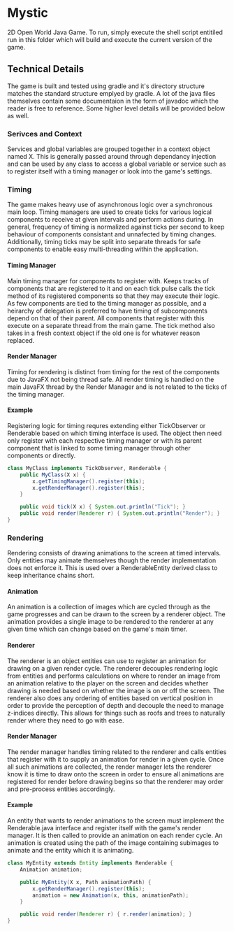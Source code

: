# Mystic
2D Open World Java Game. To run, simply execute the shell script entitiled run in this folder which will build and execute the current version of the game.

## Technical Details

The game is built and tested using gradle and it's directory structure matches the standard structure emplyed by gradle. A lot of the java files themselves contain some documentaion in the form of javadoc which the reader is free to reference. Some higher level details will be provided below as well.

### Serivces and Context

Services and global variables are grouped together in a context object named X. This is generally passed around through dependancy injection and can be used by any class to access a global variable or service such as to register itself with a timing manager or look into the game's settings.

### Timing

The game makes heavy use of asynchronous logic over a synchronous main loop. Timing managers are used to create ticks for various logical components to receive at given intervals and perform actions during. In general, frequency of timing is normalized against ticks per second to keep behaviour of components consistant and unnafected by timing changes. Additionally, timing ticks may be split into separate threads for safe components to enable easy multi-threading within the application. 

#### Timing Manager

Main timing manager for components to register with. Keeps tracks of components that are registered to it and on each tick pulse calls the tick method of its registered components so that they may execute their logic. As few components are tied to the timing manager as possible, and a heirarchy of delegation is preferred to have timing of subcomponents depend on that of their parent. All components that register with this execute on a separate thread from the main game. The tick method also takes in a fresh context object if the old one is for whatever reason replaced.

#### Render Manager

Timing for rendering is distinct from timing for the rest of the components due to JavaFX not being thread safe. All render timing is handled on the main JavaFX thread by the Render Manager and is not related to the ticks of the timing manager.

#### Example

Registering logic for timing requres extending either TickObserver or Renderable based on which timing interface is used. The object then need only register with each respective timing manager or with its parent component that is linked to some timing manager through other components or directly.

```java
class MyClass implements TickObserver, Renderable {
    public MyClass(X x) {
        x.getTimingManager().register(this);
        x.getRenderManager().register(this);
    }

    public void tick(X x) { System.out.println("Tick"); }
    public void render(Renderer r) { System.out.println("Render"); }
}
```

### Rendering

Rendering consists of drawing animations to the screen at timed intervals. Only entities may animate themselves though the render implementation does not enforce it. This is used over a RenderableEntity derived class to keep inheritance chains short.

#### Animation

An animation is a collection of images which are cycled through as the game progresses and can be drawn to the screen by a renderer object. The animation provides a single image to be rendered to the renderer at any given time which can change based on the game's main timer.

#### Renderer

The renderer is an object entities can use to register an animation for drawing on a given render cycle. The renderer decouples rendering logic from entities and performs calculations on where to render an image from an animation relative to the player on the screen and decides whether drawing is needed based on whether the image is on or off the screen. The renderer also does any ordering of entities based on vertical position in order to provide the perception of depth and decouple the need to manage z-indices directly. This allows for things such as roofs and trees to naturally render where they need to go with ease. 

#### Render Manager

The render manager handles timing related to the renderer and calls entities that register with it to supply an animation for render in a given cycle. Once all such animations are collected, the render manager lets the renderer know it is time to draw onto the screen in order to ensure all animations are registered for render before drawing begins so that the renderer may order and pre-process entities accordingly.

#### Example

An entity that wants to render animations to the screen must implement the Renderable.java interface and register itself with the game's render manager. It is then called to provide an animation on each render cycle. An animation is created using the path of the image containing subimages to animate and the entity which it is animating.

```java
class MyEntity extends Entity implements Renderable {
    Animation animation;

    public MyEntity(X x, Path animationPath) {
        x.getRenderManager().register(this);
        animation = new Animation(x, this, animationPath);
    }

    public void render(Renderer r) { r.render(animation); }
}

```
